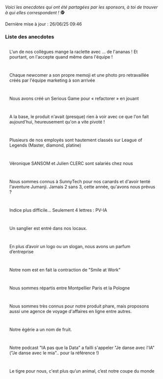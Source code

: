 <style>
h3 + .anecdote-list {
  margin-top: 1em;
}
.anecdote-list {
  list-style: none;
  padding: 0;
}
.anecdote-list li {
  background: var(--grey-1);
  border-left: 4px solid var(--pink-3);
  margin-bottom: 1em;
  padding: 1em;
  border-radius: 4px;
}
</style>

_Voici les anecdotes qui ont été partagées par les sponsors, à toi de trouver à qui elles correspondent&nbsp;!_ 🕵

Dernière mise à jour : 26/06/25 09:46

### Liste des anecdotes

<ul class="anecdote-list">
  <li>L'un de nos collègues mange la raclette avec ... de l'ananas ! Et pourtant, on l'accepte quand même dans l'équipe !</li>
  <li>Chaque newcomer a son propre memoji et une photo pro retravaillée créés par l'équipe marketing à son arrivée</li>
  <li>Nous avons créé un Serious Game pour « refactorer » en jouant</li>
  <li>A la base, le produit n'avait (presque) rien à voir avec ce que l'on fait aujourd'hui, heureusement qu'on a vite pivoté !</li>
  <li>Plusieurs de nos employés sont hautement classés sur League of Legends (Master, diamond, platine)</li>
  <li>Véronique SANSOM et Julien CLERC sont salariés chez nous</li>
  <li>Nous sommes connus à SunnyTech pour nos canards et d'avoir tenté l'aventure Jumanji. Jamais 2 sans 3, cette année, qu'avons nous prévus ?</li>
  <li>Indice plus difficile... Seulement 4 lettres : PV-IA</li>
  <li>Un sanglier est entré dans nos locaux.</li>
  <li>En plus d’avoir un logo ou un slogan, nous avons un parfum d’entreprise</li>
  <li>Notre nom est en fait la contraction de "Smile at Work"</li>
  <li>Nous sommes répartis entre Montpellier Paris et la Pologne</li>
  <li>Nous sommes très connus pour notre produit phare, mais proposons aussi une agence de voyage d'affaires en ligne entre autres.</li>
  <li>Notre égérie a un nom de fruit.</li>
  <li>Notre podcast "IA pas que la Data" a failli s'appeler "Je danse avec l'IA" ("Je danse avec le mia".. pour la référence !)</li>
  <li>Le tigre pour nous, c'est plus qu’un animal, c’est notre coupe du monde </li>
</ul>
